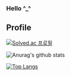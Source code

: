 ### Hello ^_^

## Profile

[![Solved.ac 프로필](http://mazassumnida.wtf/api/v2/generate_badge?boj=kws7327)](https://solved.ac/kws7327)


![Anurag's github stats](https://github-readme-stats.vercel.app/api?username=kws7327)


[![Top Langs](https://github-readme-stats.vercel.app/api/top-langs/?username=kws7327&layout=compact)](https://github.com/anuraghazra/github-readme-stats)




<!--
**kws7327/kws7327** is a ✨ _special_ ✨ repository because its `README.md` (this file) appears on your GitHub profile.

Here are some ideas to get you started:

- 🔭 I’m currently working on ...
- 🌱 I’m currently learning ...
- 👯 I’m looking to collaborate on ...
- 🤔 I’m looking for help with ...
- 💬 Ask me about ...
- 📫 How to reach me: ...
- 😄 Pronouns: ...
- ⚡ Fun fact: ...
-->
